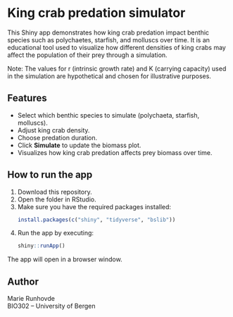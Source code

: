 
# King crab predation simulator

This Shiny app demonstrates how king crab predation impact benthic species such as polychaetes, starfish, and molluscs over time. 
It is an educational tool used to visualize how different densities of king crabs may affect the population of their prey through a simulation. 

Note: The values for r (intrinsic growth rate) and K (carrying capacity) used in the simulation are hypothetical and chosen for illustrative purposes. 

## Features

- Select which benthic species to simulate (polychaeta, starfish, molluscs).
- Adjust king crab density.
- Choose predation duration.
- Click **Simulate** to update the biomass plot.
- Visualizes how king crab predation affects prey biomass over time.

## How to run the app

1. Download this repository.
2. Open the folder in RStudio.
3. Make sure you have the required packages installed:
   ```r
   install.packages(c("shiny", "tidyverse", "bslib"))
   ```
4. Run the app by executing:
   ```r
   shiny::runApp()
   ```

The app will open in a browser window.

## Author

Marie Runhovde  
BIO302 – University of Bergen  
